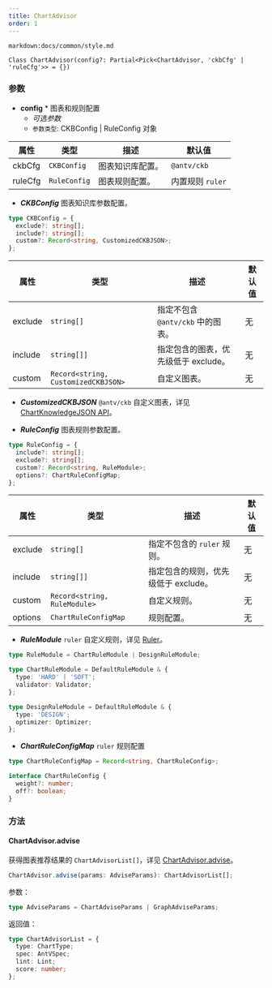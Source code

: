 ```yaml
---
title: ChartAdvisor
order: 1
---
```


`markdown:docs/common/style.md`

<div class='doc-md'>

```sign
Class ChartAdvisor(config?: Partial<Pick<ChartAdvisor, 'ckbCfg' | 'ruleCfg'>> = {})
```

### 参数

* **config** * 图表和规则配置
  * _可选参数_
  * `参数类型`: CKBConfig | RuleConfig 对象

| 属性 | 类型 | 描述 | 默认值 |  
| ----| ---- | ---- | -----|
| ckbCfg | `CKBConfig` | 图表知识库配置。 | `@antv/ckb` |
| ruleCfg | `RuleConfig` | 图表规则配置。 | 内置规则 `ruler` |


* ***CKBConfig*** 图表知识库参数配置。

```ts
type CKBConfig = {
  exclude?: string[];
  include?: string[];
  custom?: Record<string, CustomizedCKBJSON>;
};
```

| 属性 | 类型 | 描述 | 默认值 |  
| ----| ---- | ---- | -----|
| exclude | `string[]` | 指定不包含 `@antv/ckb` 中的图表。 | 无 |
| include | `string[]]` | 指定包含的图表，优先级低于 exclude。 | 无 |
| custom | `Record<string, CustomizedCKBJSON>` | 自定义图表。 | 无 |

* ***CustomizedCKBJSON*** `@antv/ckb` 自定义图表，详见 [ChartKnowledgeJSON API](../ckb/CKBJson#参数)。


* ***RuleConfig*** 图表规则参数配置。

```ts
type RuleConfig = {
  include?: string[];
  exclude?: string[];
  custom?: Record<string, RuleModule>;
  options?: ChartRuleConfigMap;
};
```

| 属性 | 类型 | 描述 | 默认值 |  
| ----| ---- | ---- | -----|
| exclude | `string[]` | 指定不包含的 `ruler` 规则。 | 无 |
| include | `string[]]` | 指定包含的规则，优先级低于 exclude。 | 无 |
| custom | `Record<string, RuleModule>` | 自定义规则。 | 无 |
| options | `ChartRuleConfigMap` | 规则配置。 | 无 |

* ***RuleModule*** `ruler` 自定义规则，详见 [Ruler](../ckb/Ruler)。

```ts
type RuleModule = ChartRuleModule | DesignRuleModule;

type ChartRuleModule = DefaultRuleModule & {
  type: 'HARD' | 'SOFT';
  validator: Validator;
};

type DesignRuleModule = DefaultRuleModule & {
  type: 'DESIGN';
  optimizer: Optimizer;
};
```

* ***ChartRuleConfigMap*** `ruler` 规则配置

```ts
type ChartRuleConfigMap = Record<string, ChartRuleConfig>;

interface ChartRuleConfig {
  weight?: number;
  off?: boolean;
}
```

### 方法

#### ChartAdvisor.advise

获得图表推荐结果的 `ChartAdvisorList[]`，详见 [ChartAdvisor.advise](./chartAdvice)。

```ts
ChartAdvisor.advise(params: AdviseParams): ChartAdvisorList[];
```

参数：

```ts
type AdviseParams = ChartAdviseParams | GraphAdviseParams;
```

返回值：

```ts
type ChartAdvisorList = {
  type: ChartType;
  spec: AntVSpec;
  lint: Lint;
  score: number;
};
```


</div>
